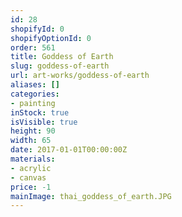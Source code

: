 ```yaml
---
id: 28
shopifyId: 0
shopifyOptionId: 0
order: 561
title: Goddess of Earth
slug: goddess-of-earth
url: art-works/goddess-of-earth
aliases: []
categories:
- painting
inStock: true
isVisible: true
height: 90
width: 65
date: 2017-01-01T00:00:00Z
materials:
- acrylic
- canvas
price: -1
mainImage: thai_goddess_of_earth.JPG
---
```

